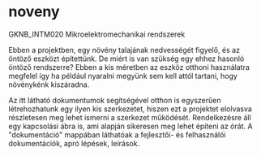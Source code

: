 # noveny
GKNB_INTM020 Mikroelektromechanikai rendszerek

Ebben a projektben, egy növény talajának nedvességét figyelő, és az öntöző eszközt építettünk. De miért is van szükség egy ehhez hasonló öntöző rendszerre? Ebben a kis méretben az eszköz otthoni használatra megfelel így ha például nyaralni megyünk sem kell attól tartani, hogy növénykénk kiszáradna.

Az itt látható dokumentumok segítségével otthon is egyszerűen létrehozhatunk egy ilyen kis szerkezetet, hiszen ezt a projektet elolvasva részletesen meg lehet ismerni a szerkezet működését. Rendelkezésre áll egy kapcsolási ábra is, ami alapján sikeresen meg lehet építeni az órát. A "dokumentáció" mappában láthatóak a fejlesztői- és felhasználói dokumentációk, apró lépések, leírások.
